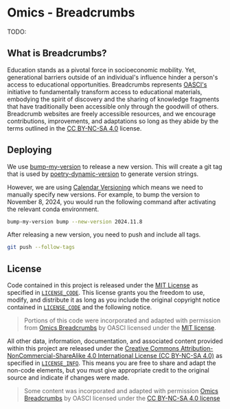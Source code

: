 # Omics - Breadcrumbs

TODO:

## What is Breadcrumbs?

Education stands as a pivotal force in socioeconomic mobility.
Yet, generational barriers outside of an individual's influence hinder a person's access to educational opportunities.
Breadcrumbs represents [OASCI's](https://www.oasci.org/) initiative to fundamentally transform access to educational materials, embodying the spirit of discovery and the sharing of knowledge fragments that have traditionally been accessible only through the goodwill of others.
Breadcrumb websites are freely accessible resources, and we encourage contributions, improvements, and adaptations so long as they abide by the terms outlined in the [CC BY-NC-SA 4.0](https://creativecommons.org/licenses/by-nc-sa/4.0/) license.

## Deploying

We use [bump-my-version](https://github.com/callowayproject/bump-my-version) to release a new version.
This will create a git tag that is used by [poetry-dynamic-version](https://github.com/mtkennerly/poetry-dynamic-versioning) to generate version strings.

However, we are using [Calendar Versioning](https://calver.org/) which means we need to manually specify new versions.
For example, to bump the version to November 8, 2024, you would run the following command after activating the relevant conda environment.

```bash
bump-my-version bump --new-version 2024.11.8
```

After releasing a new version, you need to push and include all tags.

```bash
git push --follow-tags
```

## License

Code contained in this project is released under the [MIT License](https://spdx.org/licenses/MIT.html) as specified in [`LICENSE_CODE`](https://gitlab.com/oasci/breadcrumbs/omics/-/blob/main/LICENSE_CODE.md).
This license grants you the freedom to use, modify, and distribute it as long as you include the original copyright notice contained in [`LICENSE_CODE`](https://gitlab.com/oasci/breadcrumbs/omics/-/blob/main/LICENSE_CODE.md) and the following notice.

> Portions of this code were incorporated and adapted with permission from [Omics Breadcrumbs](https://gitlab.com/oasci/omics) by OASCI licensed under the [MIT license](https://gitlab.com/oasci/breadcrumbs/omics/-/blob/main/LICENSE_CODE.md).

All other data, information, documentation, and associated content provided within this project are released under the [Creative Commons Attribution-NonCommercial-ShareAlike 4.0 International License (CC BY-NC-SA 4.0)](https://creativecommons.org/licenses/by-nc-sa/4.0/) as specified in [`LICENSE_INFO`](https://gitlab.com/oasci/breadcrumbs/omics/-/blob/main/LICENSE_INFO.md).
This means you are free to share and adapt the non-code elements, but you must give appropriate credit to the original source and indicate if changes were made.

> Some content was incorporated and adapted with permission [Omics Breadcrumbs](https://gitlab.com/oasci/omics) by OASCI licensed under the [CC BY-NC-SA 4.0 license](https://creativecommons.org/licenses/by-nc-sa/4.0/)
